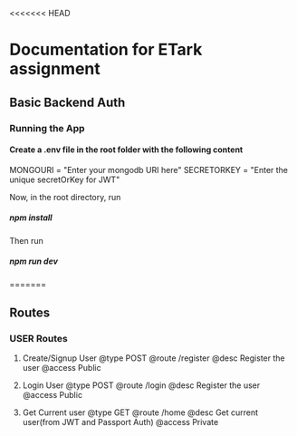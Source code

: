 <<<<<<< HEAD
# Documentation for ETark assignment
## Basic Backend Auth

### Running the App
#### Create a .env file in the root folder with the following content
MONGOURI = "Enter your mongodb URI here"
SECRETORKEY = "Enter the unique secretOrKey for JWT" 

Now, in the root directory, run 
##### npm install
Then run
##### npm run dev

=======
## Routes

### USER Routes

1. Create/Signup User
  @type    POST
  @route   /register
  @desc    Register the user
  @access  Public

2. Login User
  @type    POST
  @route   /login
  @desc    Register the user
  @access  Public

3. Get Current user 
  @type    GET 
  @route   /home
  @desc    Get current user(from JWT and Passport Auth)
  @access  Private
